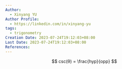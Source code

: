 ```yaml
---
Author:
  - Xinyang YU
Author Profile:
  - https://linkedin.com/in/xinyang-yu
tags:
  - trigonometry
Creation Date: 2023-07-24T19:12:03+08:00
Last Date: 2023-07-24T19:12:03+08:00
References:
---
```

$$
csc(θ) = \frac{hyp}{opp}
$$